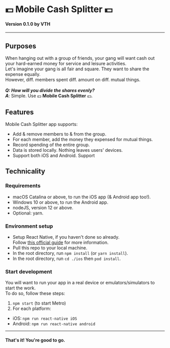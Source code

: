 # 💵 Mobile Cash Splitter 💵
#### Version 0.1.0 by VTH

---
## Purposes

When hanging out with a group of friends, your gang will want cash out your hard-earned money for service and leisure activities. \
Let's imagine your gang is all fair and square. They want to share the expense equally. \
However, diff. members spent diff. amount on diff. mutual things. \
\
**_Q: How will you divide the shares evenly?_**\
**_A_**: Simple. Use 💵 **Mobile Cash Splitter** 💵.


## Features

Mobile Cash Splitter app supports: 
- Add & remove members to & from the group. 
- For each member, add the money they expensed for mutual things. 
- Record spending of the entire group. 
- Data is stored locally. Nothing leaves users' devices. 
- Support both iOS and Android. Support


## Technicality
### Requirements
- macOS Catalina or above, to run the iOS app (& Android app too!).
- Windows 10 or above, to run the Android app.
- nodeJS, version 12 or above. 
- Optional: yarn.

### Environment setup
- Setup React Native, if you haven't done so already. \
Follow [this official guide](https://reactnative.dev/docs/environment-setup) for more information.
- Pull this repo to your local machine. 
- In the root directory, run `npm install` (or `yarn install`).
- In the root directory, run `cd ./ios` then `pod install`.

### Start development
You will want to run your app in a real device or emulators/simulators to start the work. \
To do so, follow these steps:
1. `npm start` (to start Metro)
2. For each platform:
  - iOS: `npm run react-native iOS`
  - Android: `npm run react-native android`
  
---
#### That's it! You're good to go.

